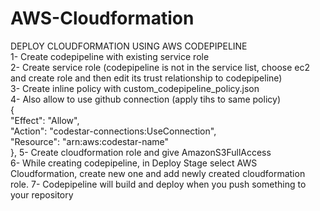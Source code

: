 # AWS-Cloudformation
DEPLOY CLOUDFORMATION USING AWS CODEPIPELINE \
1- Create codepipeline with existing service role \
2- Create service role (codepipeline is not in the service list, choose ec2 and create role and then edit its trust relationship to codepipeline) \
3- Create inline policy with custom_codepipeline_policy.json \
4- Also allow to use github connection (apply tihs to same policy) \
  { \
            "Effect": "Allow", \
            "Action": "codestar-connections:UseConnection", \
            "Resource": "arn:aws:codestar-name" \
        }, 
5- Create cloudformation role and give AmazonS3FullAccess \
6- While creating codepipeline, in Deploy Stage select AWS Cloudformation, create new one and add newly created cloudformation role.
7- Codepipeline will build and deploy when you push something to your repository
